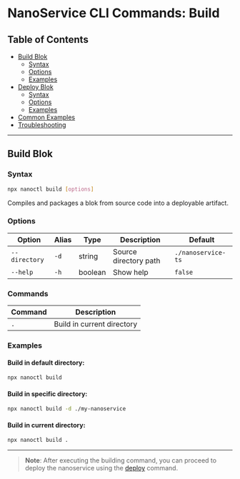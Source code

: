 # NanoService CLI Commands: Build

## Table of Contents
- [Build Blok ](#build-blok)
  - [Syntax](#build-syntax)
  - [Options](#build-options)
  - [Examples](#build-examples)
- [Deploy Blok ](#deploy-blok)
  - [Syntax](#deploy-syntax)
  - [Options](#deploy-options)
  - [Examples](#deploy-examples)
- [Common Examples](#common-examples)
- [Troubleshooting](#troubleshooting)

---

## Build Blok 

### Syntax
```bash
npx nanoctl build [options]
```
  Compiles and packages a blok from source code into a deployable artifact.
 
  ### Options
  | Option       | Alias | Type    | Description                | Default            |
  |--------------|-------|---------|----------------------------|--------------------|
  | `--directory`| `-d`  | string  | Source directory path      | `./nanoservice-ts` |
  | `--help`     | `-h`  | boolean | Show help                  | `false`            |
 
  ### Commands
  | Command | Description               |
  |---------|---------------------------|
  | `.`     | Build in current directory|
 
  ### Examples
  #### Build in default directory:
  ``` bash
  npx nanoctl build
  ```
  #### Build in specific directory:
  ```bash
  npx nanoctl build -d ./my-nanoservice
  ```

  #### Build in current directory:
  ```bash
  npx nanoctl build .
  ```

---
> **Note**: After executing the building command, you can proceed to deploy the nanoservice using the [deploy](./Deployment.md) command.